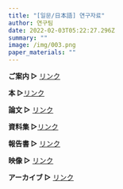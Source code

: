 ```yaml
---
title: "[일문/日本語] 연구자료"
author: 연구팀
date: 2022-02-03T05:22:27.296Z
summary: ""
image: /img/003.png
paper_materials: ""
---
```

**ご案内 ▷** [リンク](https://docs.google.com/spreadsheets/d/1BM5f77Vm8W62cA3kw5kqsJHy10yriM5RnjPLGU92bac/edit#gid=0)



**本 ▷**[リンク](https://docs.google.com/spreadsheets/d/1BM5f77Vm8W62cA3kw5kqsJHy10yriM5RnjPLGU92bac/edit#gid=1331351041)



**論文 ▷** [リンク](https://docs.google.com/spreadsheets/d/1BM5f77Vm8W62cA3kw5kqsJHy10yriM5RnjPLGU92bac/edit#gid=661457088)



**資料集 ▷**[リンク](https://docs.google.com/spreadsheets/d/1BM5f77Vm8W62cA3kw5kqsJHy10yriM5RnjPLGU92bac/edit#gid=1625272081)



**報告書 ▷** [リンク](https://docs.google.com/spreadsheets/d/1BM5f77Vm8W62cA3kw5kqsJHy10yriM5RnjPLGU92bac/edit#gid=764805237)



**映像 ▷** [リンク](https://docs.google.com/spreadsheets/d/1BM5f77Vm8W62cA3kw5kqsJHy10yriM5RnjPLGU92bac/edit#gid=2126445084)



**アーカイブ ▷** [リンク](https://docs.google.com/spreadsheets/d/1BM5f77Vm8W62cA3kw5kqsJHy10yriM5RnjPLGU92bac/edit#gid=1418309733)
